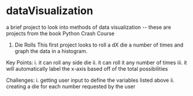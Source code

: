 # dataVisualization
a brief project to look into methods of data visualization -- these are projects from the book Python Crash Course

1. Die Rolls
  This first project looks to roll a dX die a number of times and graph the data in a histogram.
  
  Key Points:
    i. it can roll any side die
    ii. it can roll it any number of times
    iii. it will automatically label the x-axis based off of the total possibilities
    
  Challenges:
    i. getting user input to define the variables listed above
    ii. creating a die for each number requested by the user
